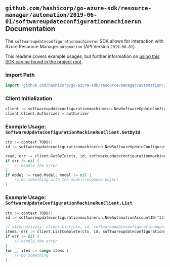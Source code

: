
## `github.com/hashicorp/go-azure-sdk/resource-manager/automation/2019-06-01/softwareupdateconfigurationmachinerun` Documentation

The `softwareupdateconfigurationmachinerun` SDK allows for interaction with Azure Resource Manager `automation` (API Version `2019-06-01`).

This readme covers example usages, but further information on [using this SDK can be found in the project root](https://github.com/hashicorp/go-azure-sdk/tree/main/docs).

### Import Path

```go
import "github.com/hashicorp/go-azure-sdk/resource-manager/automation/2019-06-01/softwareupdateconfigurationmachinerun"
```


### Client Initialization

```go
client := softwareupdateconfigurationmachinerun.NewSoftwareUpdateConfigurationMachineRunClientWithBaseURI("https://management.azure.com")
client.Client.Authorizer = authorizer
```


### Example Usage: `SoftwareUpdateConfigurationMachineRunClient.GetById`

```go
ctx := context.TODO()
id := softwareupdateconfigurationmachinerun.NewSoftwareUpdateConfigurationMachineRunID("12345678-1234-9876-4563-123456789012", "example-resource-group", "automationAccountName", "softwareUpdateConfigurationMachineRunId")

read, err := client.GetById(ctx, id, softwareupdateconfigurationmachinerun.DefaultGetByIdOperationOptions())
if err != nil {
	// handle the error
}
if model := read.Model; model != nil {
	// do something with the model/response object
}
```


### Example Usage: `SoftwareUpdateConfigurationMachineRunClient.List`

```go
ctx := context.TODO()
id := softwareupdateconfigurationmachinerun.NewAutomationAccountID("12345678-1234-9876-4563-123456789012", "example-resource-group", "automationAccountName")

// alternatively `client.List(ctx, id, softwareupdateconfigurationmachinerun.DefaultListOperationOptions())` can be used to do batched pagination
items, err := client.ListComplete(ctx, id, softwareupdateconfigurationmachinerun.DefaultListOperationOptions())
if err != nil {
	// handle the error
}
for _, item := range items {
	// do something
}
```
